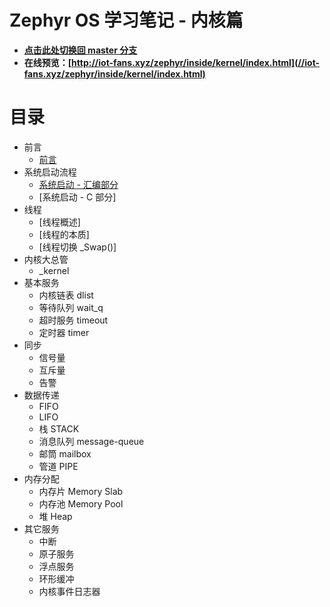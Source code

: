# Zephyr OS 学习笔记 - 内核篇

- **[点击此处切换回 master 分支](../../tree/master/)**
- **在线预览：[http://iot-fans.xyz/zephyr/inside/kernel/index.html](//iot-fans.xyz/zephyr/inside/kernel/index.html)**

# 目录
- 前言
  - [前言](src/preface.rst)
- 系统启动流程
  - [系统启动 - 汇编部分](src/boot-asm.rst)
  - [系统启动 - C 部分]
- 线程
  - [线程概述]
  - [线程的本质]
  - [线程切换 \_Swap()]
- 内核大总管
  - \_kernel
- 基本服务
  - 内核链表 dlist
  - 等待队列 wait_q
  - 超时服务 timeout
  - 定时器 timer
- 同步
  - 信号量
  - 互斥量
  - 告警
- 数据传递
  - FIFO
  - LIFO
  - 栈 STACK
  - 消息队列 message-queue
  - 邮筒 mailbox
  - 管道 PIPE
- 内存分配
  - 内存片 Memory Slab
  - 内存池 Memory Pool
  - 堆 Heap
- 其它服务
  - 中断
  - 原子服务
  - 浮点服务
  - 环形缓冲
  - 内核事件日志器



